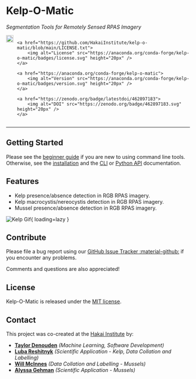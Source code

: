 # Kelp-O-Matic

*Segmentation Tools for Remotely Sensed RPAS Imagery*

<div style="overflow: hidden; display: flex; justify-content:flex-start; gap:10px;">
    <a href="https://github.com/HakaiInstitute/kelp-o-matic/actions/workflows/unit-test.yml">
        <img alt="🧪 Test" src="https://github.com/HakaiInstitute/kelp-o-matic/actions/workflows/test.yml/badge.svg" height="20px" />
    </a>

    <a href="https://github.com/HakaiInstitute/kelp-o-matic/blob/main/LICENSE.txt">
        <img alt="License" src="https://anaconda.org/conda-forge/kelp-o-matic/badges/license.svg" height="20px" />
    </a>

    <a href="https://anaconda.org/conda-forge/kelp-o-matic">
        <img alt="Version" src="https://anaconda.org/conda-forge/kelp-o-matic/badges/version.svg" height="20px" />
    </a>

    <a href="https://zenodo.org/badge/latestdoi/462897183">
        <img alt="DOI" src="https://zenodo.org/badge/462897183.svg" height="20px" />
    </a>

</div>

***

## Getting Started

Please see the [beginner guide](beginner_guide/index.md) if you are new to using command line tools. Otherwise, see the 
[installation](installation.md) and the [CLI](cli.md) or [Python API](python_lib.md) documentation.

## Features

* Kelp presence/absence detection in RGB RPAS imagery.
* Kelp macrocystis/nereocystis detection in RGB RPAS imagery.
* Mussel presence/absence detection in RGB RPAS imagery.

![Kelp Gif](images/manley.gif){ loading=lazy }

## Contribute

Please file a bug report using our 
[GitHub Issue Tracker :material-github:](https://github.com/HakaiInstitute/kelp-o-matic/issues) if you encounter any 
problems.

Comments and questions are also appreciated!

## License

Kelp-O-Matic is released under the 
[MIT license](https://raw.githubusercontent.com/tayden/kelp-o-matic/main/LICENSE.txt).

## Contact

This project was co-created at the [Hakai Institute](https://hakai.org) by:

- [**Taylor Denouden**](mailto:taylor.denouden@hakai.org) *(Machine Learning, Software Development)*
- [**Luba Reshitnyk**](mailto:luba.reshitnyk@hakai.org) *(Scientific Application - Kelp, Data Collation and Labelling)*
- [**Will McInnes**](mailto:will.mcinnes@hakai.org) *(Data Collation and Labelling - Mussels)*
- [**Alyssa Gehman**](mailto:alyssa.gehman@hakai.org) *(Scientific Application - Mussels)*
